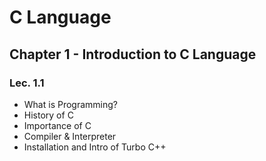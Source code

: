 # C Language

## Chapter 1 - Introduction to C Language

### Lec. 1.1
- What is Programming?
- History of C
- Importance of C
- Compiler & Interpreter
- Installation and Intro of Turbo C++
